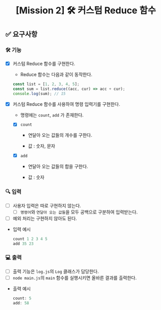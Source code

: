 <h1 align="middle"><strong>[Mission 2]</strong> 🛠&nbsp;커스텀 Reduce 함수</h1>



## ✅ 요구사항

### 🛠 기능

- [x] 커스텀 Reduce 함수를 구현한다.

  - Reduce 함수는 다음과 같이 동작한다.

  ```javascript
  const list = [1, 2, 3, 4, 5];
  const sum = list.reduce((acc, cur) => acc + cur);
  console.log(sum);	// 15
  ```

- [x] 커스텀 Reduce 함수를 사용하여 명령 입력기를 구현한다.

  - 명령에는 `count`, `add` 가 존재한다.

  - [x] `count`

    - 연달아 오는 값들의 개수를 구한다.

    - 값 : 숫자, 문자

  - [x] `add`

    - 연달아 오는 값들의 합을 구한다.

    - 값 : 숫자

### 🔍 입력

- [ ] 사용자 입력은 따로 구현하지 않는다.
  - [ ] `명령어`와 `연달아 오는 값들`을 모두 공백으로 구분하여 입력받는다.
- [ ] 예외 처리는 구현하지 않아도 된다.

- 입력 예시

  ```javascript
  count 1 2 3 4 5
  add 35 23
  ```

### 💻 출력

- [ ] 출력 기능은 `log.js`의 `Log` 클래스가 담당한다.
- [ ] `node main.js`의 `main` 함수를 실행시키면 올바른 결과를 출력한다.

- 출력 예시

  ```javascript
  count: 5
  add: 58
  ```





